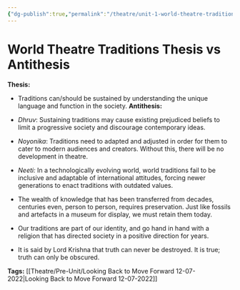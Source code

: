 ```yaml
---
{"dg-publish":true,"permalink":"/theatre/unit-1-world-theatre-traditions/15-07-2022-world-theatre-traditions-thesis-and-antithesis/","dgHomeLink":true,"dgPassFrontmatter":true}
---
```


# World Theatre Traditions Thesis vs Antithesis


**Thesis:**
- Traditions can/should be sustained by understanding the unique language and function in the society.
**Antithesis:**
- _Dhruv_: Sustaining traditions may cause existing prejudiced beliefs to limit a progressive society and discourage contemporary ideas.
- _Noyonika_: Traditions need to adapted and adjusted in order for them to cater to modern audiences and creators. Without this, there will be no development in theatre. 
- *Neeti:* In a technologically evolving world, world traditions fail to be inclusive and adaptable of international attitudes, forcing newer generations to enact traditions with outdated values.


- The wealth of knowledge that has been transferred from decades, centuries even, person to person, requires preservation. Just like fossils and artefacts in a museum for display, we must retain them today. 
- Our traditions are part of our  identity, and go hand in hand with a religion that has directed society in a positive direction for years.
- It is said by Lord Krishna that truth can never be destroyed. It is true; truth can only be obscured. 


**Tags:**
[[Theatre/Pre-Unit/Looking Back to Move Forward 12-07-2022|Looking Back to Move Forward 12-07-2022]]